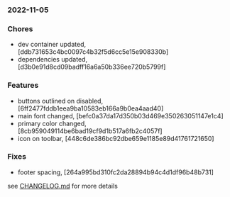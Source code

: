 ### 2022-11-05

### Chores
+ dev container updated, [ddb731653c4bc0097c4b32f5d6cc5e15e908330b]
+ dependencies updated, [d3b0e91d8cd09badff16a6a50b336ee720b5799f]

### Features
+ buttons outlined on disabled, [6ff2477fddb1eea9ba10583eb166a9b0ea4aad40]
+ main font changed, [befc0a37da17d350b03d469e350263051147e1c4]
+ primary color changed, [8cb959049114be6bad19cf9d1b517a6fb2c4057f]
+ icon on toolbar, [448c6de386bc92dbe659e1185e89d41761721650]

### Fixes
+ footer spacing, [264a995bd310fc2da28894b94c4d1df96b48b731]

see <a href='https://github.com/mrjackwills/belugasnooze_vue/blob/main/CHANGELOG.md'>CHANGELOG.md</a> for more details
